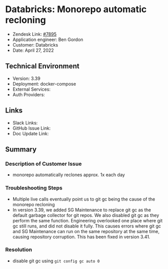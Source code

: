 
# Databricks: Monorepo automatic recloning <!-- Ticket Title  Hint: include keywords to make it searchable -->

- Zendesk Link: [#7895](https://sourcegraph.zendesk.com/agent/tickets/7895)
- Application engineer: Ben Gordon
- Customer: Databricks <!-- Redact if this contains personally identifying information -->
- Date: April 27, 2022

<!-- Data populated from integration, speak to Ben Gordon or Michael Bali if not working -->
<!-- During Internal team trial, fill missing data manually (we are waiting for all data to sync) -->

## Technical Environment
- Version: ​3.39
- Deployment: docker-compose
- External Services: 
- Auth Providers: 


## Links
<!-- Data for application engineer manual entry -->
- Slack Links:
- GitHub Issue Link:
- Doc Update Link:

## Summary
### Description of Customer Issue
- monorepo automatically reclones approx. 1x each day
### Troubleshooting Steps
- Multiple live calls eventually point us to git gc being the cause of the monorepo recloning
- In version 3.39, we added SG Maintenance to replace git gc as the default garbage collector for git repos.  We also disabled git gc as they perform the same function.  Engineering overlooked one place where git gc still runs, and did not disable it fully.  This causes errors where git gc and SG Maintenance can run on the same repository at the same time, causing repository corruption.  This has been fixed in version 3.41.
### Resolution
- disable git gc using `git config gc auto 0`

<!-- Once complete, upload a copy to https://github.com/sourcegraph/support-tools-internal/tree/main/resolved-tickets as a .md file -->
<!-- Name the file 7895.md -->
